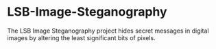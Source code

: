 # LSB-Image-Steganography
The LSB Image Steganography project hides secret messages in digital images by altering the least significant bits of pixels. 

